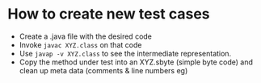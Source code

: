 # How to create new test cases

- Create a .java file with the desired code
- Invoke `javac XYZ.class` on that code
- Use `javap -v XYZ.class` to see the intermediate representation.
- Copy the method under test into an XYZ.sbyte (simple byte code) and clean up meta data (comments & line numbers eg)